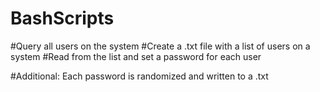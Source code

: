 # BashScripts

#Query all users on the system
#Create a .txt file with a list of users on a system
#Read from the list and set a password for each user

#Additional: Each password is randomized and written to a .txt
